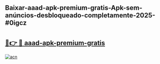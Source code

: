 ## Baixar-aaad-apk-premium-gratis-Apk-sem-anúncios-desbloqueado-completamente-2025-#0igcz

# <h2><a href="https://ainizakaria.my?title=aaad-apk-premium-gratis&ref=20M">🔗👉 🔴 aaad-apk-premium-gratis</a></h2>

[![acn](https://github.com/user-attachments/assets/0f9c940e-d8b0-45ae-aac7-cd30a18b3e1c)](https://ainizakaria.my?title=aaad-apk-premium-gratis&ref=20M)

